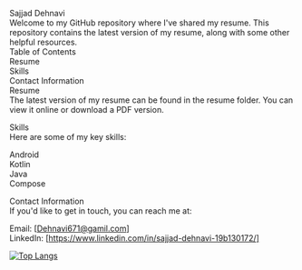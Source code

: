 Sajjad Dehnavi<br/>
Welcome to my GitHub repository where I've shared my resume. This repository contains the latest version of my resume, along with some other helpful resources.
<br/>
Table of Contents<br/>
Resume<br/>
Skills<br/>
Contact Information<br/>
Resume<br/>
The latest version of my resume can be found in the resume folder. You can view it online or download a PDF version.

Skills<br/>
Here are some of my key skills:<br/>

Android<br/>
Kotlin<br/>
Java<br/>
Compose<br/>

<!--
Projects
I've worked on a number of interesting projects, including:

Project 1: Description of project 1.
Project 2: Description of project 2.
Project 3: Description of project 3.
You can find more information about these projects in the projects folder.
-->

Contact Information<br/>
If you'd like to get in touch, you can reach me at:<br/>

Email: [Dehnavi671@gamil.com]<br/>
LinkedIn: [https://www.linkedin.com/in/sajjad-dehnavi-19b130172/]<br/>


[![Top Langs](https://github-readme-stats.vercel.app/api/top-langs/?username=Sajjad-dev-ir&hide=Vim+Script,Vim+Snippet,C&theme=tokyonight&hide_border=true&border_radius=10&bg_color=15,0d1117,1a1b26&show_icons=true&layout=compact)](https://github.com/shahriaarrr)
